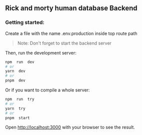 ## Rick and morty human database Backend

### Getting started:

Create a file with the name .env.production inside top route path

> Note: Don't forget to start the backend server

Then, run the development server:

```bash
npm  run  dev
# or
yarn  dev
# or
pnpm  dev
```

Or if you want to compile a whole server:

```bash
npm  run  try
# or
yarn  try
# or
pnpm  start
```

Open [http://localhost:3000](http://localhost:3000) with your browser to see the result.
